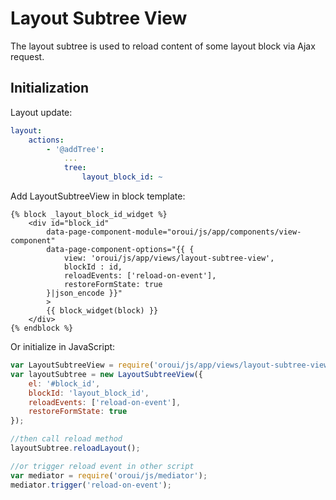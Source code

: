 <a id="bundle-docs-platform-ui-bundle-layout-subtree-view"></a>

# Layout Subtree View

The layout subtree is used to reload content of some layout block via Ajax request.

## Initialization

Layout update:

```yaml
layout:
    actions:
        - '@addTree':
            ...
            tree:
                layout_block_id: ~
```

Add LayoutSubtreeView in block template:

```twig
{% block _layout_block_id_widget %}
    <div id="block_id"
        data-page-component-module="oroui/js/app/components/view-component"
        data-page-component-options="{{ {
            view: 'oroui/js/app/views/layout-subtree-view',
            blockId : id,
            reloadEvents: ['reload-on-event'],
            restoreFormState: true
        }|json_encode }}"
        >
        {{ block_widget(block) }}
    </div>
{% endblock %}
```

Or initialize in JavaScript:

```javascript
var LayoutSubtreeView = require('oroui/js/app/views/layout-subtree-view');
var layoutSubtree = new LayoutSubtreeView({
    el: '#block_id',
    blockId: 'layout_block_id',
    reloadEvents: ['reload-on-event'],
    restoreFormState: true
});

//then call reload method
layoutSubtree.reloadLayout();

//or trigger reload event in other script
var mediator = require('oroui/js/mediator');
mediator.trigger('reload-on-event');
```
